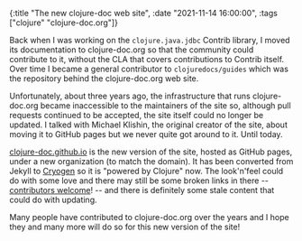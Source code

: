 {:title "The new clojure-doc web site",
 :date "2021-11-14 16:00:00",
 :tags ["clojure" "clojure-doc.org"]}

Back when I was working on the `clojure.java.jdbc` Contrib library, I moved
its documentation to clojure-doc.org so that the community could contribute
to it, without the CLA that covers contributions to Contrib itself. Over time
I became a general contributor to `clojuredocs/guides` which was the repository
behind the clojure-doc.org web site.

Unfortunately, about three years ago, the infrastructure that runs clojure-doc.org
became inaccessible to the maintainers of the site so, although pull requests
continued to be accepted, the site itself could no longer be updated. I talked
with Michael Klishin, the original creator of the site, about moving it to GitHub
pages but we never quite got around to it. Until today.

[clojure-doc.github.io](https://clojure-doc.github.io) is the new version of the site,
hosted as GitHub pages, under a new organization (to match the domain). It has been
converted from Jekyll to [Cryogen](http://cryogenweb.org/) so it is "powered by Clojure"
now. The look'n'feel could do with some love and there may still be some broken links
in there -- [contributors welcome](https://github.com/clojure-doc/clojure-doc.github.io)! --
and there is definitely some stale content that could do with updating.

Many people have contributed to clojure-doc.org over the years and I hope they and many
more will do so for this new version of the site!
